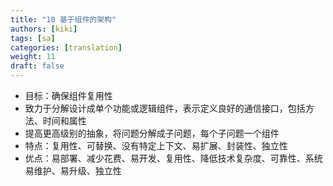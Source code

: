 ```yaml
---
title: "10 基于组件的架构"
authors: [kiki]
tags: [sa]
categories: [translation]
weight: 11
draft: false
---
```


- 目标：确保组件复用性
- 致力于分解设计成单个功能或逻辑组件，表示定义良好的通信接口，包括方法、时间和属性
- 提高更高级别的抽象，将问题分解成子问题，每个子问题一个组件
- 特点：复用性、可替换、没有特定上下文、易扩展、封装性、独立性
- 优点：易部署、减少花费、易开发、复用性、降低技术复杂度、可靠性、系统易维护、易升级、独立性

